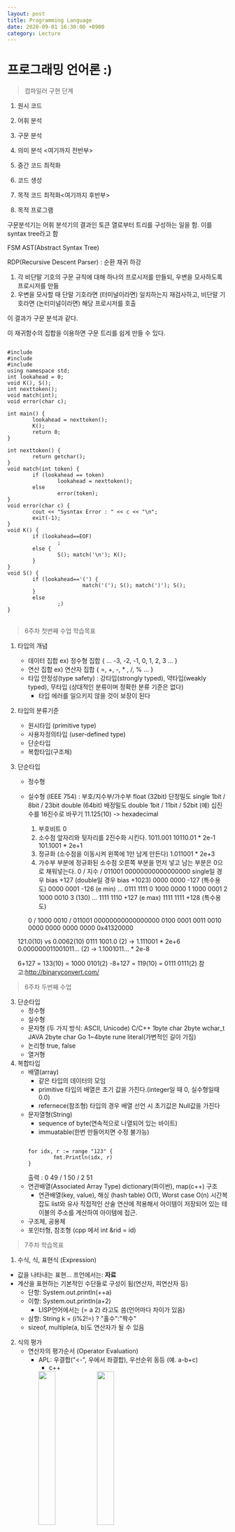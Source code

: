 ```yaml
---
layout: post
title: Programming Language
date: 2020-09-01 16:30:00 +0900
category: Lecture
---
```


# 프로그래밍 언어론 :)

> 컴파일러 구현 단계
1. 원시 코드
2. 어휘 분석
3. 구문 분석
4. 의미 분석 <여기까지 전반부>

5. 중간 코드 최적화
6. 코드 생성
7. 목적 코드 최적화<여기까지 후반부>

8. 목적 프로그램

구문분석기는 어휘 분석기의 결과인 토큰 열로부터 트리를 구성하는 일을 함.
이를 syntax tree라고 함

FSM
AST(Abstract Syntax Tree)

RDP(Recursive Descent Parser) : 순환 재귀 하강
1. 각 비단말 기호의 구문 규칙에 대해 하나의 프로시저를 만들되, 우변을 모사하도록 프로시저를 만듦
2. 우변을 모사할 때 단말 기호라면 (터미널이라면) 일치하는지 재검사하고, 비단말 기호라면 (논터미널이라면) 해당 프로시저를 호출

이 결과가 구문 분석과 같다.

이 재귀함수의 집합을 이용하면 구문 트리를 쉽게 만들 수 있다.
<!--
<K> ::= <S> '\n' <K> | EOF
<S> ::\ '(' <S> ')'<S>} 
-->
<pre>
<code>
#include <iostream>
#include <cstdio>
#include <cstdlib>
using namespace std;
int lookahead = 0;
void K(), S();
int nexttoken();
void match(int);
void error(char c);

int main() {
        lookahead = nexttoken();
        K();
        return 0;
}

int nexttoken() {
        return getchar();
}
void match(int token) {
        if (lookahead == token)
                lookahead = nexttoken();
        else
                error(token);
}
void error(char c) {
        cout << "Sysntax Error : " << c << "\n";
        exit(-1);
}
void K() {
        if (lookahead==EOF)
                ;
        else {
                S(); match('\n'); K();
        }
}
void S() {
        if (lookahead=='(') {
                        match('('); S(); match(')'); S();
        }
        else
                ;)
}
</code>
</pre>





> 6주차 첫번째 수업
학습목표
1) 타입의 개념
   - 데이터 집합 
      ex) 정수형 집합 { ... -3, -2, -1, 0, 1, 2, 3 ... }
   - 연산 집합
      ex) 연산자 집합 { =, +, -, * , /, % ... }
   - 타입 안정성(type safety) : 강타입(strongly typed), 약타입(weakly typed), 무타입 (상대적인 분류이며 정확한 분류 기준은 없다)
     - 타입 에러를 일으키지 않을 것이 보장이 된다
2) 타입의 분류기준
   - 원시타입 (primitive type)
   - 사용자정의타입 (user-defined type)
   - 단순타입
   - 복합타입(구조체)
3) 단순타입
   - 정수형
   - 실수형 (IEEE 754) : 부호/지수부/가수부
     float (32bit) 단정밀도 single
     1bit / 8bit / 23bit
     double (64bit) 배정밀도 double
     1bit / 11bit / 52bit
     (예) 십진수를 16진수로 바꾸기
      11.125(10) -> hexadecimal
      1) 부호비트
      0 
      2) 소수점 앞자리와 뒷자리를 2진수화 시킨다.
      1011.001
      10110.01 * 2e-1
      101.1001 * 2e+1
      3) 정규화 (소수점을 이동시켜 왼쪽에 1만 남게 만든다)
      1.011001 * 2e+3
      4) 가수부 부분에 정규화된 소수점 오른쪽 부분을 먼저 넣고 남는 부분은 0으로 채워넣는다.
      0 / 지수 / 011001 00000000000000000
      single일 경우 bias +127
      (double일 경우 bias +1023)
      0000 0000  -127  (특수용도)
      0000 0001  -126  (e min)
      ...
      0111 1111      0
      1000 0000      1
      1000 0001      2
      1000 0010      3 (130)
      ...
      1111 1110  +127  (e max)
      1111 1111  +128  (특수용도)
  
      0 / 1000 0010 / 011001 00000000000000000
      0100 0001 0011 0010 0000 0000 0000 0000
      0x41320000

	121.0(10) vs 0.0062(10)
	0111 1001.0 (2)             ->    1.111001 * 2e+6
	0.000000011001011... (2)   ->    1.1001011... * 2e-8

	6+127 = 133(10)  = 1000 0101(2)
	-8+127 = 119(10) = 0111 0111(2)
        참고:http://binaryconvert.com/

> 6주차 두번째 수업
3) 단순타입
   - 정수형
   - 실수형
   - 문자형 (두 가지 방식: ASCII, Unicode)
      C/C++ 
	1byte char
	2byte wchar_t
      JAVA 
	2byte char
      Go
	1~4byte rune literal(가변적인 길이 가짐)
   - 논리형
	true, false
   - 열거형
4) 복합타입
   - 배열(array)
     - 같은 타입의 데이터의 모임
     - primitive 타입의 배열은 초기 값을 가진다.(integer일 때 0, 실수형일때 0.0)
     - refernece(참조형) 타입의 경우 배열 선언 시 초기값은 Null값을 가진다
   - 문자열형(String)
     - sequence of byte(연속적으로 나열되어 있는 바이트)
     - immuatable(한번 만들어지면 수정 불가능)
     <pre><code>
     for idx, r := range "123" {
             fmt.Println(idx, r)
     }
     </code></pre>
     출력 : 0 49 / 1 50 / 2 51
   - 연관배열(Associated Array Type) dictionary(파이썬), map(c++) 구조
     - 연관배열(key, value), 해싱 (hash table)
       O(1),  Worst case O(n) 시간복잡도 list와 유사
       직접적인 산술 연산에 적용해서 아이템이 저장되어 있는
       테이블의 주소를 계산하여 아이템에 접근.
   - 구조체, 공용체
   - 포인터형, 참조형 (cpp 에서 int &rid = id)



> 7주차
학습목표
1) 수식, 식, 표현식 (Expression)
  * 값을 나타내는 표현... 프언에서는: <strong>자료</strong>
  * 계산을 표현하는 기본적인 수단들로 구성이 됨(연산자, 피연산자 등)
    * 단항: System.out.println(++a)
    * 이항: System.out.println(a+2)
      * LISP언어에서는 (= a 2) 라고도 씀(언어마다 차이가 있음)
    * 삼항: String k = (i%2!=) ? "홀수":"짝수"
    * sizeof, multiple(a, b)도 연산자가 될 수 있음
2) 식의 평가
   * 연산자의 평가순서 (Operator Evaluation)
     * APL: 우결합("<-", 우에서 좌결합), 우선순위 동등 (예. a-b+c)
       * c++
       <img src="{{ site.baseurl }}/images/aplc++.png" width="30%" height="30%">
       <img src="{{ site.baseurl }}/images/apl2c++.png" width="30%" height="30%">
     * 좌결합
       * JAVA
       <img src="{{ site.baseurl }}/images/adljava.png" width="30%" height="30%">
     * Ada: &#42;&#42;(지수연산자) But 결합법칙이 성립하지 않기 때문에 a&#42;&#42;b&#42;&#42;c : 신텍스 에러 발생
   * 피연산자의 평가순서 (Operand Evaluation)
3) 단락회로 평가 (Short Circuit Evaluation)
   * 모든 operate를 수행하지 않더라도 값이 나오는 경우(a값이 영향을 미치지 않음)
   * 예) (a || true) =  true, (a && true) = false
4) 중복 연산자 (Overloaded Operators)
   * 예) System.out.println("inha" + "univ") -> inha univ
5) 문장 (Statements)
   * 선언문
     * 변수는 선언문을 통해 변수 이름과 타입을 바인딩해야 이용 가능
     * 함수도 선언문을 통해 명시하여야 사용 가능
   * 실행문
     * 대입문 ( := Algol, Pascal, Ada 등 // = Cpp, Java, Go 등)
       * 약타입 언어: 묵시적 형변환 일어남 ex)c++
       * 강타입 언어: 형변환 일어나지 않음 ex)java, go
     * 제어문
       * 조건문 if, switch
       * 반복문 for, while 등